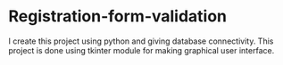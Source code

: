 # Registration-form-validation
I create this project using python and giving database connectivity.
This project is done using tkinter module for making graphical user interface.
